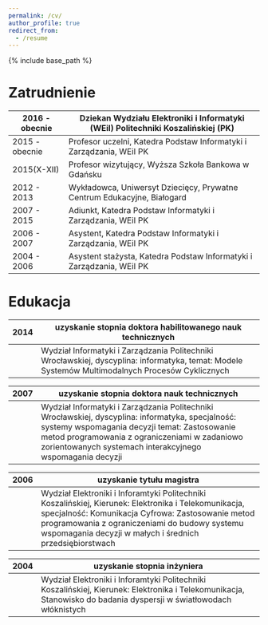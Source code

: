 ```yaml
---
permalink: /cv/
author_profile: true
redirect_from:
  - /resume
---
```


{% include base_path %}

Zatrudnienie
============

|2016 - obecnie| Dziekan Wydziału Elektroniki i Informatyki (WEiI) Politechniki Koszalińskiej (PK)|
|---------------------------|------------------------------------------------------------|
|2015 - obecnie|Profesor uczelni, Katedra Podstaw Informatyki i Zarządzania, WEiI PK|
|2015(X-XII)   |Profesor wizytujący, Wyższa Szkoła Bankowa w Gdańsku| 
|2012 - 2013   |Wykładowca, Uniwersyt Dziecięcy, Prywatne Centrum Edukacyjne, Białogard|
|2007 - 2015   |Adiunkt, Katedra Podstaw Informatyki i Zarządzania, WEiI PK||
|2006 - 2007   |Asystent, Katedra Podstaw Informatyki i Zarządzania, WEiI PK|
|2004 - 2006   |Asystent stażysta, Katedra Podstaw Informatyki i Zarządzania, WEiI PK| 

Edukacja
======

|2014 | __uzyskanie stopnia doktora habilitowanego nauk technicznych__|
|---------------------------|------------------------------------------------------------|
|     | Wydział Informatyki i Zarządzania Politechniki Wrocławskiej, dyscyplina: informatyka,	temat: Modele Systemów Multimodalnych Procesów Cyklicznych|

|2007 | __uzyskanie stopnia doktora nauk technicznych__|
|---------------------------|------------------------------------------------------------|
|     | Wydział Informatyki i Zarządzania Politechniki Wrocławskiej, dyscyplina: informatyka, specjalność: systemy wspomagania decyzji	temat: Zastosowanie metod programowania z ograniczeniami w zadaniowo zorientowanych systemach interakcyjnego wspomagania decyzji|

|2006 | __uzyskanie tytułu magistra__|
|---------------------------|------------------------------------------------------------|
|     | Wydział Elektroniki i Inforamtyki Politechniki Koszalińskiej, Kierunek: Elektronika i Telekomunikacja, specjalność: Komunikacja Cyfrowa: Zastosowanie metod programowania z ograniczeniami do budowy systemu wspomagania decyzji w małych i średnich przedsiębiorstwach|


|2004 | __uzyskanie stopnia inżyniera__|
|---------------------------|------------------------------------------------------------|
|     | Wydział Elektroniki i Inforamtyki Politechniki Koszalińskiej, Kierunek: Elektronika i Telekomunikacja,  Stanowisko do badania dyspersji w światłowodach włóknistych|




